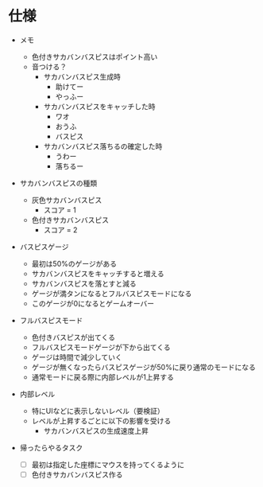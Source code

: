 # 仕様
- メモ
    - 色付きサカバンバスピスはポイント高い
    - 音つける？
        - サカバンバスピス生成時
            - 助けてー
            - やっふー
        - サカバンバスピスをキャッチした時
            - ワオ
            - おうふ
            - バスピス
        - サカバンバスピス落ちるの確定した時
            - うわー
            - 落ちるー
- サカバンバスピスの種類
    - 灰色サカバンバスピス
        - スコア = 1
    - 色付きサカバンバスピス
        - スコア = 2
- バスピスゲージ
    - 最初は50%のゲージがある
    - サカバンバスピスをキャッチすると増える
    - サカバンバスピスを落とすと減る
    - ゲージが満タンになるとフルバスピスモードになる
    - このゲージが0になるとゲームオーバー
- フルバスピスモード
    - 色付きバスピスが出てくる
    - フルバスピスモードゲージが下から出てくる
    - ゲージは時間で減少していく
    - ゲージが無くなったらバスピスゲージが50%に戻り通常のモードになる
    - 通常モードに戻る際に内部レベルが1上昇する
- 内部レベル
    - 特にUIなどに表示しないレベル（要検証）
    - レベルが上昇するごとに以下の影響を受ける
        - サカバンバスピスの生成速度上昇

- 帰ったらやるタスク
    - [ ] 最初は指定した座標にマウスを持ってくるように
    - [ ] 色付きサカバンバスピス作る
